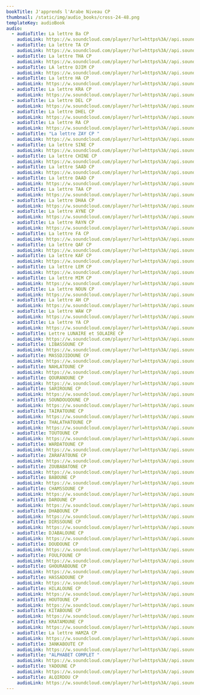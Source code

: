 ```yaml
---
bookTitle: J'apprends l'Arabe Niveau CP
thumbnail: /static/img/audio_books/cross-24-48.png
templateKey: audioBook
audio:
  - audioTitle: La lettre Ba CP
    audioLink: https://w.soundcloud.com/player/?url=https%3A//api.soundcloud.com/tracks/1137743719&color=%23ff5500&auto_play=true&hide_related=true&show_comments=false&show_user=true
  - audioTitle: La lettre TA CP
    audioLink: https://w.soundcloud.com/player/?url=https%3A//api.soundcloud.com/tracks/1137743881&color=%23ff5500&auto_play=true&hide_related=true&show_comments=false&show_user=true
  - audioTitle: La lettre THA CP
    audioLink: https://w.soundcloud.com/player/?url=https%3A//api.soundcloud.com/tracks/1137743899&color=%23ff5500&auto_play=true&hide_related=true&show_comments=false&show_user=true
  - audioTitle: LA lettre DJIM CP
    audioLink: https://w.soundcloud.com/player/?url=https%3A//api.soundcloud.com/tracks/1137743764&color=%23ff5500&auto_play=true&hide_related=true&show_comments=false&show_user=true
  - audioTitle: La lettre HA CP
    audioLink: https://w.soundcloud.com/player/?url=https%3A//api.soundcloud.com/tracks/1137743770&color=%23ff5500&auto_play=true&hide_related=true&show_comments=false&show_user=true
  - audioTitle: La lettre KRA CP
    audioLink: https://w.soundcloud.com/player/?url=https%3A//api.soundcloud.com/tracks/1137743788&color=%23ff5500&auto_play=true&hide_related=true&show_comments=false&show_user=true
  - audioTitle: La lettre DEL CP
    audioLink: https://w.soundcloud.com/player/?url=https%3A//api.soundcloud.com/tracks/1137743746&color=%23ff5500&auto_play=true&hide_related=true&show_comments=false&show_user=true
  - audioTitle: La lettre DHEL CP
    audioLink: https://w.soundcloud.com/player/?url=https%3A//api.soundcloud.com/tracks/1137743755&color=%23ff5500&auto_play=true&hide_related=true&show_comments=false&show_user=true
  - audioTitle: La lettre RA CP
    audioLink: https://w.soundcloud.com/player/?url=https%3A//api.soundcloud.com/tracks/1137743833&color=%23ff5500&auto_play=true&hide_related=true&show_comments=false&show_user=true
  - audioTitle: "La lettre ZAY CP "
    audioLink: https://w.soundcloud.com/player/?url=https%3A//api.soundcloud.com/tracks/1137743914&color=%23ff5500&auto_play=true&hide_related=true&show_comments=false&show_user=true
  - audioTitle: La lettre SINE CP
    audioLink: https://w.soundcloud.com/player/?url=https%3A//api.soundcloud.com/tracks/1137743857&color=%23ff5500&auto_play=true&hide_related=true&show_comments=false&show_user=true
  - audioTitle: La lettre CHINE CP
    audioLink: https://w.soundcloud.com/player/?url=https%3A//api.soundcloud.com/tracks/1137743722&color=%23ff5500&auto_play=true&hide_related=true&show_comments=false&show_user=true
  - audioTitle: La lettre SAAD CP
    audioLink: https://w.soundcloud.com/player/?url=https%3A//api.soundcloud.com/tracks/1137743851&color=%23ff5500&auto_play=true&hide_related=true&show_comments=false&show_user=true
  - audioTitle: La lettre DAAD CP
    audioLink: https://w.soundcloud.com/player/?url=https%3A//api.soundcloud.com/tracks/1137743737&color=%23ff5500&auto_play=true&hide_related=true&show_comments=false&show_user=true
  - audioTitle: La lettre TAA CP
    audioLink: https://w.soundcloud.com/player/?url=https%3A//api.soundcloud.com/tracks/1137743890&color=%23ff5500&auto_play=true&hide_related=true&show_comments=false&show_user=true
  - audioTitle: La lettre DHAA CP
    audioLink: https://w.soundcloud.com/player/?url=https%3A//api.soundcloud.com/tracks/1137743749&color=%23ff5500&auto_play=true&hide_related=true&show_comments=false&show_user=true
  - audioTitle: La lettre AYNE CP
    audioLink: https://w.soundcloud.com/player/?url=https%3A//api.soundcloud.com/tracks/1137743710&color=%23ff5500&auto_play=true&hide_related=true&show_comments=false&show_user=true
  - audioTitle: La lettre RAYN CP
    audioLink: https://w.soundcloud.com/player/?url=https%3A//api.soundcloud.com/tracks/1137743845&color=%23ff5500&auto_play=true&hide_related=true&show_comments=false&show_user=true
  - audioTitle: La lettre FA CP
    audioLink: https://w.soundcloud.com/player/?url=https%3A//api.soundcloud.com/tracks/1137743767&color=%23ff5500&auto_play=true&hide_related=true&show_comments=false&show_user=true
  - audioTitle: La lettre QAF CP
    audioLink: https://w.soundcloud.com/player/?url=https%3A//api.soundcloud.com/tracks/1137743830&color=%23ff5500&auto_play=true&hide_related=true&show_comments=false&show_user=true
  - audioTitle: La lettre KAF CP
    audioLink: https://w.soundcloud.com/player/?url=https%3A//api.soundcloud.com/tracks/1137743782&color=%23ff5500&auto_play=true&hide_related=true&show_comments=false&show_user=true
  - audioTitle: La lettre LEM CP
    audioLink: https://w.soundcloud.com/player/?url=https%3A//api.soundcloud.com/tracks/1137743797&color=%23ff5500&auto_play=true&hide_related=true&show_comments=false&show_user=true
  - audioTitle: La lettre MIM CP
    audioLink: https://w.soundcloud.com/player/?url=https%3A//api.soundcloud.com/tracks/1137743803&color=%23ff5500&auto_play=true&hide_related=true&show_comments=false&show_user=true
  - audioTitle: La lettre NOUN CP
    audioLink: https://w.soundcloud.com/player/?url=https%3A//api.soundcloud.com/tracks/1137743815&color=%23ff5500&auto_play=true&hide_related=true&show_comments=false&show_user=true
  - audioTitle: La lettre AH CP
    audioLink: https://w.soundcloud.com/player/?url=https%3A//api.soundcloud.com/tracks/1137743701&color=%23ff5500&auto_play=true&hide_related=true&show_comments=false&show_user=true
  - audioTitle: La lettre WAW CP
    audioLink: https://w.soundcloud.com/player/?url=https%3A//api.soundcloud.com/tracks/1137743905&color=%23ff5500&auto_play=true&hide_related=true&show_comments=false&show_user=true
  - audioTitle: La lettre YA CP
    audioLink: https://w.soundcloud.com/player/?url=https%3A//api.soundcloud.com/tracks/1137743908&color=%23ff5500&auto_play=true&hide_related=true&show_comments=false&show_user=true
  - audioTitle: Lettre LUNAIRE et SOLAIRE CP
    audioLink: https://w.soundcloud.com/player/?url=https%3A//api.soundcloud.com/tracks/1137743869&color=%23ff5500&auto_play=true&hide_related=true&show_comments=false&show_user=true
  - audioTitle: LIBASSOUNE CP
    audioLink: https://w.soundcloud.com/player/?url=https%3A//api.soundcloud.com/tracks/1137743917&color=%23ff5500&auto_play=true&hide_related=true&show_comments=false&show_user=true
  - audioTitle: MASSDJIDOUNE CP
    audioLink: https://w.soundcloud.com/player/?url=https%3A//api.soundcloud.com/tracks/1137743926&color=%23ff5500&auto_play=true&hide_related=true&show_comments=false&show_user=true
  - audioTitle: NAHLATOUNE CP
    audioLink: https://w.soundcloud.com/player/?url=https%3A//api.soundcloud.com/tracks/1137743932&color=%23ff5500&auto_play=true&hide_related=true&show_comments=false&show_user=true
  - audioTitle: QOURANOUNE CP
    audioLink: https://w.soundcloud.com/player/?url=https%3A//api.soundcloud.com/tracks/1137743944&color=%23ff5500&auto_play=true&hide_related=true&show_comments=false&show_user=true
  - audioTitle: SARIROUNE CP
    audioLink: https://w.soundcloud.com/player/?url=https%3A//api.soundcloud.com/tracks/1137743950&color=%23ff5500&auto_play=true&hide_related=true&show_comments=false&show_user=true
  - audioTitle: SOUNDOUQOUNE CP
    audioLink: https://w.soundcloud.com/player/?url=https%3A//api.soundcloud.com/tracks/1137743953&color=%23ff5500&auto_play=true&hide_related=true&show_comments=false&show_user=true
  - audioTitle: TAIRATOUNE CP
    audioLink: https://w.soundcloud.com/player/?url=https%3A//api.soundcloud.com/tracks/1137743959&color=%23ff5500&auto_play=true&hide_related=true&show_comments=false&show_user=true
  - audioTitle: THALATHATOUNE CP
    audioLink: https://w.soundcloud.com/player/?url=https%3A//api.soundcloud.com/tracks/1137743962&color=%23ff5500&auto_play=true&hide_related=true&show_comments=false&show_user=true
  - audioTitle: TOUTOUNE CP
    audioLink: https://w.soundcloud.com/player/?url=https%3A//api.soundcloud.com/tracks/1137743980&color=%23ff5500&auto_play=true&hide_related=true&show_comments=false&show_user=true
  - audioTitle: WARDATOUNE CP
    audioLink: https://w.soundcloud.com/player/?url=https%3A//api.soundcloud.com/tracks/1137743989&color=%23ff5500&auto_play=true&hide_related=true&show_comments=false&show_user=true
  - audioTitle: ZARAFATOUNE CP
    audioLink: https://w.soundcloud.com/player/?url=https%3A//api.soundcloud.com/tracks/1137743995&color=%23ff5500&auto_play=true&hide_related=true&show_comments=false&show_user=true
  - audioTitle: ZOUBABATONE CP
    audioLink: https://w.soundcloud.com/player/?url=https%3A//api.soundcloud.com/tracks/1137744001&color=%23ff5500&auto_play=true&hide_related=true&show_comments=false&show_user=true
  - audioTitle: BABOUNE CP
    audioLink: https://w.soundcloud.com/player/?url=https%3A//api.soundcloud.com/tracks/1137743575&color=%23ff5500&auto_play=true&hide_related=true&show_comments=false&show_user=true
  - audioTitle: CHAMSSOUNE CP
    audioLink: https://w.soundcloud.com/player/?url=https%3A//api.soundcloud.com/tracks/1137743587&color=%23ff5500&auto_play=true&hide_related=true&show_comments=false&show_user=true
  - audioTitle: DAROUNE CP
    audioLink: https://w.soundcloud.com/player/?url=https%3A//api.soundcloud.com/tracks/1137743593&color=%23ff5500&auto_play=true&hide_related=true&show_comments=false&show_user=true
  - audioTitle: DHABOUNE CP
    audioLink: https://w.soundcloud.com/player/?url=https%3A//api.soundcloud.com/tracks/1137743605&color=%23ff5500&auto_play=true&hide_related=true&show_comments=false&show_user=true
  - audioTitle: DIRSSOUNE CP
    audioLink: https://w.soundcloud.com/player/?url=https%3A//api.soundcloud.com/tracks/1137743614&color=%23ff5500&auto_play=true&hide_related=true&show_comments=false&show_user=true
  - audioTitle: DJABALOUNE CP
    audioLink: https://w.soundcloud.com/player/?url=https%3A//api.soundcloud.com/tracks/1137743623&color=%23ff5500&auto_play=true&hide_related=true&show_comments=false&show_user=true
  - audioTitle: DOUDOUNE CP
    audioLink: https://w.soundcloud.com/player/?url=https%3A//api.soundcloud.com/tracks/1137743626&color=%23ff5500&auto_play=true&hide_related=true&show_comments=false&show_user=true
  - audioTitle: FOULFOUNE CP
    audioLink: https://w.soundcloud.com/player/?url=https%3A//api.soundcloud.com/tracks/1137743644&color=%23ff5500&auto_play=true&hide_related=true&show_comments=false&show_user=true
  - audioTitle: GHOURABOUNE CP
    audioLink: https://w.soundcloud.com/player/?url=https%3A//api.soundcloud.com/tracks/1137743653&color=%23ff5500&auto_play=true&hide_related=true&show_comments=false&show_user=true
  - audioTitle: HASSADOUNE CP
    audioLink: https://w.soundcloud.com/player/?url=https%3A//api.soundcloud.com/tracks/1137743659&color=%23ff5500&auto_play=true&hide_related=true&show_comments=false&show_user=true
  - audioTitle: HILALOUNE CP
    audioLink: https://w.soundcloud.com/player/?url=https%3A//api.soundcloud.com/tracks/1137743665&color=%23ff5500&auto_play=true&hide_related=true&show_comments=false&show_user=true
  - audioTitle: HOUTOUNE CP
    audioLink: https://w.soundcloud.com/player/?url=https%3A//api.soundcloud.com/tracks/1137743674&color=%23ff5500&auto_play=true&hide_related=true&show_comments=false&show_user=true
  - audioTitle: KITABOUNE CP
    audioLink: https://w.soundcloud.com/player/?url=https%3A//api.soundcloud.com/tracks/1137743683&color=%23ff5500&auto_play=true&hide_related=true&show_comments=false&show_user=true
  - audioTitle: KRATAMOUNE CP
    audioLink: https://w.soundcloud.com/player/?url=https%3A//api.soundcloud.com/tracks/1137743695&color=%23ff5500&auto_play=true&hide_related=true&show_comments=false&show_user=true
  - audioTitle: La lettre HAMZA CP
    audioLink: https://w.soundcloud.com/player/?url=https%3A//api.soundcloud.com/tracks/1137743773&color=%23ff5500&auto_play=true&hide_related=true&show_comments=false&show_user=true
  - audioTitle: 3ANKABOUTE CP
    audioLink: https://w.soundcloud.com/player/?url=https%3A//api.soundcloud.com/tracks/1137743551&color=%23ff5500&auto_play=true&hide_related=true&show_comments=false&show_user=true
  - audioTitle: "ALPHABET COMPLET "
    audioLink: https://w.soundcloud.com/player/?url=https%3A//api.soundcloud.com/tracks/1137743563&color=%23ff5500&auto_play=true&hide_related=true&show_comments=false&show_user=true
  - audioTitle: YADOUNE CP
    audioLink: https://w.soundcloud.com/player/?url=https%3A//api.soundcloud.com/tracks/1181109244&color=%23ff5500&auto_play=false&hide_related=true&show_comments=false&show_user=true
  - audioTitle: ALQIRDOU CP
    audioLink: https://w.soundcloud.com/player/?url=https%3A//api.soundcloud.com/tracks/1181956684&color=%23ff5500&auto_play=false&hide_related=true&show_comments=false&show_user=true
---
```

